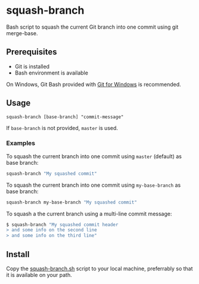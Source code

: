 # squash-branch

Bash script to squash the current Git branch into one commit using git merge-base.

## Prerequisites

- Git is installed
- Bash environment is available

On Windows, Git Bash provided with [Git for Windows](https://gitforwindows.org) is recommended.

## Usage

`squash-branch [base-branch] "commit-message"`

If `base-branch` is not provided, `master` is used.

### Examples

To squash the current branch into one commit using `master` (default) as base branch:

```bash
squash-branch "My squashed commit"
```

To squash the current branch into one commit using `my-base-branch` as base branch:

```bash
squash-branch my-base-branch "My squashed commit"
```

To squash a the current branch using a multi-line commit message:

```bash
$ squash-branch "My squashed commit header
> and some info on the second line
> and some info on the third line"
```

## Install

Copy the [squash-branch.sh](./squash-branch.sh) script to your local machine, preferrably so that it is available
on your path.
